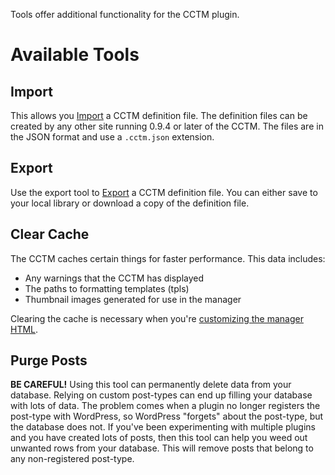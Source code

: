 Tools offer additional functionality for the CCTM plugin.

# Available Tools #

## Import ##

This allows you [Import](Import.md) a CCTM definition file.  The definition files can be created by any other site running 0.9.4 or later of the CCTM.  The files are in the JSON format and use a `.cctm.json` extension.

## Export ##

Use the export tool to [Export](Export.md) a CCTM definition file.  You can either save to your local library or download a copy of the definition file.

## Clear Cache ##

The CCTM caches certain things for faster performance.  This data includes:

  * Any warnings that the CCTM has displayed
  * The paths to formatting templates (tpls)
  * Thumbnail images generated for use in the manager

Clearing the cache is necessary when you're [customizing the manager HTML](CustomizingManagerHTML.md).

## Purge Posts ##

**BE CAREFUL!** Using this tool can permanently delete data from your database.  Relying on custom post-types can end up filling your database with lots of data.  The problem comes when a plugin no longer registers the post-type with WordPress, so WordPress "forgets" about the post-type, but the database does not.  If you've been experimenting with multiple plugins and you have created lots of posts, then this tool can help you weed out unwanted rows from your database.  This will remove posts that belong to any non-registered post-type.
